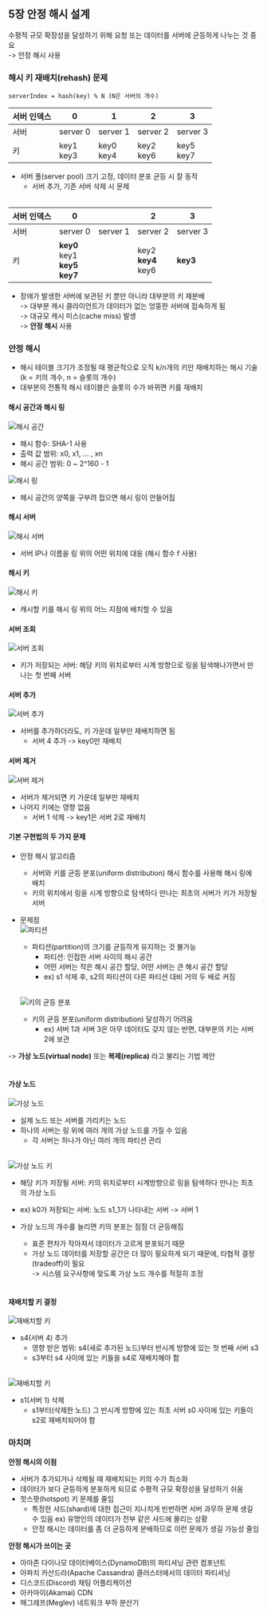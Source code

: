 ## 5장 안정 해시 설계
수평적 규모 확장성을 달성하기 위해 요청 또는 데이터를 서버에 균등하게 나누는 것 중요 <br>
-> 안정 해시 사용

### 해시 키 재배치(rehash) 문제
`serverIndex = hash(key) % N (N은 서버의 개수)`

| 서버 인덱스 | 0 | 1 | 2 | 3 |
| --- | --- | --- | --- | --- |
| 서버 | server 0 | server 1 | server 2  | server 3 |
| 키 | key1 <br> key3 | key0 <br> key4 | key2 <br> key6 | key5 <br> key7 |
- 서버 풀(server pool) 크기 고정, 데이터 분포 균등 시 잘 동작
  - 서버 추가, 기존 서버 삭제 시 문제 <br><br>

| 서버 인덱스 | 0                                          |  | 2                            | 3        |
| --- |--------------------------------------------| --- |------------------------------|----------|
| 서버 | server 0                                   | server 1 | server 2                     | server 3 |
| 키 | **key0** <br> key1 <br> **key5 <br> key7** |  | key2 <br> **key4** <br> key6 | **key3** |
- 장애가 발생한 서버에 보관된 키 뿐만 아니라 대부분의 키 재분배 <br>-> 대부분 캐시 클라이언트가 데이터가 없는 엉뚱한 서버에 접속하게 됨 <br>-> 대규모 캐시 미스(cache miss) 발생 <br>-> **안정 해시** 사용

### 안정 해시
- 해시 테이블 크기가 조정될 때 평균적으로 오직 k/n개의 키만 재배치하는 해시 기술 
    <br> (k = 키의 개수, n = 슬롯의 개수)
- 대부분의 전통적 해시 테이블은 슬롯의 수가 바뀌면 키를 재배치

#### 해시 공간과 해시 링
![해시 공간](images/nayeon/hash_space.png)
- 해시 함수: SHA-1 사용
- 출력 값 범위: x0, x1, ... , xn
- 해시 공간 범위: 0 ~ 2^160 - 1

![해시 링](images/nayeon/hash_ring.png)
- 해시 공간의 양쪽을 구부려 접으면 해시 링이 만들어짐

#### 해시 서버
![해시 서버](images/nayeon/hash_server.png)
- 서버 IP나 이름을 링 위의 어떤 위치에 대응 (해시 함수 f 사용)

#### 해시 키
![해시 키](images/nayeon/hash_key.png)
- 캐시할 키를 해시 링 위의 어느 지점에 배치할 수 있음

#### 서버 조회
![서버 조회](images/nayeon/server_lookup.png)
- 키가 저장되는 서버: 해당 키의 위치로부터 시계 방향으로 링을 탐색해나가면서 만나는 첫 번째 서버

#### 서버 추가
![서버 추가](images/nayeon/server_add.png)
- 서버를 추가하더라도, 키 가운데 일부만 재배치하면 됨
  - 서버 4 추가 -> key0만 재배치

#### 서버 제거
![서버 제거](images/nayeon/server_remove.png)
- 서버가 제거되면 키 가운데 일부만 재배치
- 나머지 키에는 영향 없음
    - 서버 1 삭제 -> key1은 서버 2로 재배치

#### 기본 구현법의 두 가지 문제
- 안정 해시 알고리즘
  - 서버와 키를 균등 분포(uniform distribution) 해시 함수를 사용해 해시 링에 배치
  - 키의 위치에서 링을 시계 방향으로 탐색하다 만나는 최초의 서버가 키가 저장될 서버
- 문제점 <br>
    ![파티션](images/nayeon/server_partition.png)
  - 파티션(partition)의 크기를 균등하게 유지하는 것 불가능 
    - 파티션: 인접한 서버 사이의 해시 공간
    - 어떤 서버는 작은 해시 공간 할당, 어떤 서버는 큰 해시 공간 할당 
    - ex) s1 삭제 후, s2의 파티션이 다른 파티션 대비 거의 두 배로 커짐 <br><br>
    
  ![키의 균등 분포](images/nayeon/key_distribution.png)
  - 키의 균등 분포(uniform distribution) 달성하기 어려움
    - ex) 서버 1과 서버 3은 아무 데이터도 갖지 않는 반면, 대부분의 키는 서버 2에 보관
    
-> **가상 노드(virtual node)** 또는 **복제(replica)** 라고 불리는 기법 제안 <br><br>

#### 가상 노드
![가상 노드](images/nayeon/virtual_node.png)
- 실제 노드 또는 서버를 가리키는 노드
- 하나의 서버는 링 위에 여러 개의 가상 노드를 가질 수 있음
  - 각 서버는 하나가 아닌 여러 개의 파티션 관리 <br><br>

![가상 노드 키](images/nayeon/virtual_node_key.png)
  - 해당 키가 저장될 서버: 키의 위치로부터 시계방향으로 링을 탐색하다 만나는 최초의 가상 노드
  - ex) k0가 저장되는 서버: 노드 s1_1가 나타내는 서버 -> 서버 1

- 가상 노드의 개수를 늘리면 키의 분포는 점점 더 균등해짐
  - 표준 편차가 작아져서 데이터가 고르게 분포되기 때문
  - 가상 노드 데이터를 저장할 공간은 더 많이 필요하게 되기 때문에, 타협적 결정(tradeoff)이 필요 <br>
-> 시스템 요구사항에 맞도록 가상 노드 개수를 적절히 조정 <br><br>

#### 재배치할 키 결정
![재배치할 키](images/nayeon/server_add.png)
- s4(서버 4) 추가   
  - 영향 받은 범위: s4(새로 추가된 노드)부터 반시계 방향에 있는 첫 번째 서버 s3 
  - s3부터 s4 사이에 있는 키들을 s4로 재배치해야 함 <br><br>

![재배치할 키](images/nayeon/server_remove.png)
- s1(서버 1) 삭제
  - s1부터(삭제한 노드) 그 반시계 방향에 있는 최초 서버 s0 사이에 있는 키들이 s2로 재배치되어야 함

### 마치며
**안정 해시의 이점**
- 서버가 추가되거나 삭제될 때 재배치되는 키의 수가 최소화
- 데이터가 보다 균등하게 분포하게 되므로 수평적 규모 확장성을 달성하기 쉬움
- 핫스팟(hotspot) 키 문제를 줄임
  - 특정한 샤드(shard)에 대한 접근이 지나치게 빈번하면 서버 과무하 문제 생길 수 있음
  ex) 유명인의 데이터가 전부 같은 샤드에 몰리는 상황
  - 안정 해시는 데이터를 좀 더 균등하게 분배하므로 이런 문제가 생길 가능성 줄임

**안정 해시가 쓰이는 곳**
- 아마존 다이나모 데이터베이스(DynamoDB)의 파티셔닝 관련 컴포넌트
- 아파치 카산드라(Apache Cassandra) 클러스터에서의 데이터 파티셔닝
- 디스코드(Discord) 채팅 어플리케이션
- 아카마이(Akamai) CDN
- 매그레프(Meglev) 네트워크 부하 분산기